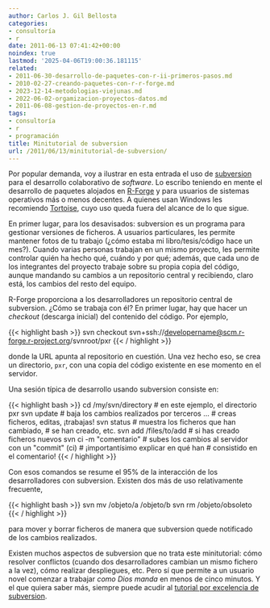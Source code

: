 ```yaml
---
author: Carlos J. Gil Bellosta
categories:
- consultoría
- r
date: 2011-06-13 07:41:42+00:00
noindex: true
lastmod: '2025-04-06T19:00:36.181115'
related:
- 2011-06-30-desarrollo-de-paquetes-con-r-ii-primeros-pasos.md
- 2010-02-27-creando-paquetes-con-r-r-forge.md
- 2023-12-14-metodologias-viejunas.md
- 2022-06-02-orgamizacion-proyectos-datos.md
- 2011-06-08-gestion-de-proyectos-en-r.md
tags:
- consultoría
- r
- programación
title: Minitutorial de subversion
url: /2011/06/13/minitutorial-de-subversion/
---
```


Por popular demanda, voy a ilustrar en esta entrada el uso de [subversion](http://subversion.apache.org/) para el desarrollo colaborativo de _software_. Lo escribo teniendo en mente el desarrollo de paquetes alojados en [R-Forge](https://r-forge.r-project.org/) y para usuarios de sistemas operativos más o menos decentes. A quienes usan Windows les recomiendo [Tortoise](http://tortoisesvn.tigris.org/), cuyo uso queda fuera del alcance de lo que sigue.

En primer lugar, para los desavisados: subversion es un programa para gestionar versiones de ficheros. A usuarios particulares, les permite mantener fotos de tu trabajo (¿cómo estaba mi libro/tesis/código hace un mes?). Cuando varias personas trabajan en un mismo proyecto, les permite controlar quién ha hecho qué, cuándo y por qué; además, que cada uno de los integrantes del proyecto trabaje sobre su propia copia del código, aunque mandando su cambios a un repositorio central y recibiendo, claro está, los cambios del resto del equipo.

R-Forge proporciona a los desarrolladores un repositorio central de subversion. ¿Cómo se trabaja con él? En primer lugar, hay que hacer un _checkout_ (descarga inicial) del contenido del código. Por ejemplo,

{{< highlight bash >}}
svn checkout svn+ssh://developername@scm.r-forge.r-project.org/svnroot/pxr
{{< / highlight >}}

donde la URL apunta al repositorio en cuestión. Una vez hecho eso, se crea un directorio, `pxr`, con una copia del código existente en ese momento en el servidor.

Una sesión típica de desarrollo usando subversion consiste en:



{{< highlight bash >}}
    cd /my/svn/directory      # en este ejemplo, el directorio pxr
    svn update                # baja los cambios realizados por terceros
    ...                       # creas ficheros, editas, ¡trabajas!
    svn status                # muestra los ficheros que han cambiado,
                              # se han creado, etc.
    svn add /files/to/add     # si has creado ficheros nuevos
    svn ci -m "comentario"    # subes los cambios al servidor con un "commit" (ci)
                              # ¡importantísimo explicar en qué han
                              # consistido en el comentario!
{{< / highlight >}}


Con esos comandos se resume el 95% de la interacción de los desarrolladores con subversion. Existen dos más de uso relativamente frecuente,



{{< highlight bash >}}
svn mv /objeto/a  /objeto/b
svn rm /objeto/obsoleto
{{< / highlight >}}


para mover y borrar ficheros de manera que subversion quede notificado de los cambios realizados.

Existen muchos aspectos de subversion que no trata este minitutorial: cómo resolver conflictos (cuando dos desarrolladores cambian un mismo fichero a la vez), cómo realizar despliegues, etc. Pero sí que permite a un usuario novel comenzar a trabajar _como Dios manda_ en menos de cinco minutos. Y el que quiera saber más, siempre puede acudir al [tutorial por excelencia de subversion](http://svnbook.red-bean.com/nightly/en/svn.tour.cycle.html).